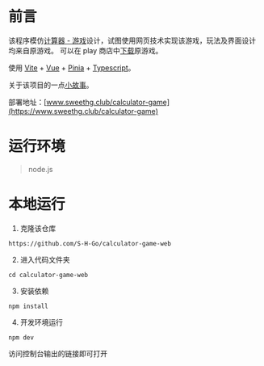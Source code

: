 # 前言

该程序模仿[计算器 - 游戏](https://www.taptap.com/app/56200)设计，试图使用网页技术实现该游戏，玩法及界面设计均来自原游戏。
可以在 play 商店中[下载](https://play.google.com/store/apps/details?id=com.sm.calculateme&hl=zh&gl=US)原游戏。


使用 [Vite](https://vitejs.dev/) + [Vue](https://vuejs.org/) + [Pinia](https://pinia.vuejs.org/) + [Typescript](https://www.typescriptlang.org/)。


关于该项目的一点[小故事](https://sweethg.club/2022-06-05/calculator-game/)。



部署地址：[www.sweethg.club/calculator-game](https://www.sweethg.club/calculator-game)



# 运行环境

> node.js

# 本地运行

1. 克隆该仓库

```shell
https://github.com/S-H-Go/calculator-game-web
```

2. 进入代码文件夹

```shell
cd calculator-game-web
```

3. 安装依赖

```shell
npm install
```

4. 开发环境运行

```shell
npm dev
```

访问控制台输出的链接即可打开
